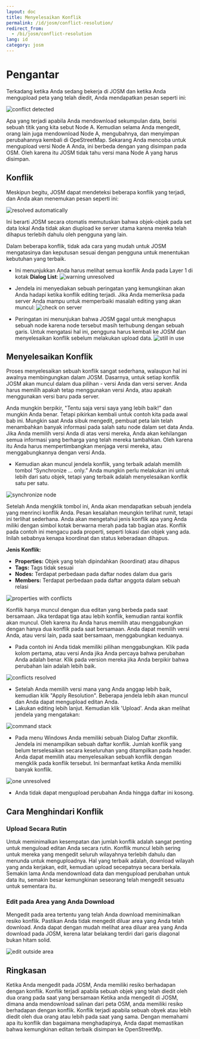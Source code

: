```yaml
---
layout: doc
title: Menyelesaikan Konflik
permalink: /id/josm/conflict-resolution/
redirect_from:
  - /bi/josm/conflict-resolution
lang: id
category: josm
---
```


Pengantar 
==========
Terkadang ketika Anda sedang bekerja di JOSM dan ketika Anda mengupload peta yang telah diedit, Anda mendapatkan pesan seperti ini:

![conflict detected][]

Apa yang terjadi apabila Anda mendownload sekumpulan data, berisi sebuah titik yang kita sebut Node A. Kemudian selama Anda mengedit, orang lain juga mendownload Node A, mengubahnya,
dan menyimpan perubahannya kembali di OpeStreetMap. Sekarang Anda mencoba untuk mengupload versi Node A Anda, ini berbeda dengan yang disimpan pada OSM. Oleh karena itu JOSM
tidak tahu versi mana Node A yang harus disimpan.

Konflik
--------
Meskipun begitu, JOSM dapat mendeteksi beberapa konflik yang terjadi, dan Anda akan menemukan pesan seperti ini:

![resolved automatically][]

Ini berarti JOSM secara otomatis memutuskan bahwa objek-objek pada set data lokal Anda tidak akan diupload ke server utama karena mereka telah dihapus terlebih dahulu oleh pengguna yang lain.

Dalam beberapa konflik, tidak ada cara yang mudah untuk JOSM mengatasinya dan keputusan sesuai dengan pengguna untuk menentukan kebutuhan yang terbaik. 

*	Ini menunjukkan Anda harus melihat semua konflik Anda pada Layer 1 di kotak **Dialog List**:
![warning unresolved][]

*	Jendela ini menyediakan sebuah peringatan yang kemungkinan akan Anda hadapi ketika konflik editing terjadi. Jika Anda memeriksa pada server Anda mampu untuk memperbaiki masalah 
	editing yang akan muncul:
![check on server][]

*	Peringatan ini menunjukan bahwa JOSM gagal untuk menghapus sebuah node karena node tersebut masih terhubung dengan sebuah garis. Untuk mengatasi hal ini, pengguna harus kembali ke
	JOSM dan menyelesaikan konflik sebelum melakukan upload data.
![still in use][]

Menyelesaikan Konflik
----------------------

Proses menyelesaikan sebuah konflik sangat sederhana, walaupun hal ini awalnya membingungkan dalam JOSM. Dasarnya, untuk setiap konflik JOSM akan muncul dalam dua pilihan - versi  Anda dan versi server. Anda harus memilih apakah tetap menggunakan versi Anda, atau apakah menggunakan versi baru pada server.

Anda mungkin berpikir, "Tentu saja versi saya yang lebih baik!" dan mungkin Anda benar. Tetapi pikirkan kembali untuk contoh kita pada awal bab ini. Mungkin saat Anda sibuk mengedit, pembuat peta lain telah menambahkan banyak informasi pada salah satu node dalam set data Anda. Jika Anda memilih versi Anda di atas versi mereka, Anda akan kehilangan semua informasi
yang berharga yang telah mereka tambahkan. Oleh karena itu Anda harus mempertimbangkan menjaga versi mereka, atau menggabungkannya dengan versi Anda. 

*	Kemudian akan muncul jendela konflik, yang terbaik adalah memilih tombol “Synchronize ... only.” Anda mungkin perlu melakukan ini untuk lebih dari satu objek, tetapi yang terbaik 
	adalah menyelesaikan konflik satu per satu. 
	
![synchronize node][]

Setelah Anda mengklik tombol ini, Anda akan mendapatkan sebuah jendela yang menrinci konflik Anda. Pesan kesalahan meungkin terlihat rumit, tetapi ini terlihat sederhana. Anda 
akan mengetahui jenis konflik apa yang Anda miliki dengan simbol kotak berwarna merah pada tab bagian atas. Konflik pada contoh ini mengacu pada properti, seperti lokasi dan objek 
yang ada. Inilah sebabnya kenapa koordinat dan status keberadaan dihapus.

**Jenis Konflik:**

*	**Properties:** Objek yang telah dipindahkan (koordinat) atau dihapus
*	**Tags:** Tags tidak sesuai
*	**Nodes:** Terdapat perbedaan pada daftar nodes dalam dua garis
*	**Members:** Terdapat perbedaan pada daftar anggota dalam sebuah relasi

![properties with conflicts][]

Konflik hanya muncul dengan dua editan yang berbeda pada saat bersamaan. Jika terdapat tiga atau lebih konflik, kemudian rantai konflik akan muncul. Oleh karena itu Anda harus memilih atau menggabungkan dengan hanya dua konflik pada saat bersamaan. Anda dapat memilih versi Anda, atau versi lain, pada saat bersamaan, menggabungkan keduanya.

*	Pada contoh ini Anda tidak memiliki pilihan menggabungkan. Klik pada kolom pertama, atau versi Anda jika Anda percaya bahwa perubahan Anda adalah benar. Klik pada version mereka 
	jika Anda berpikir bahwa perubahan lain adalah lebih baik. 

![conflicts resolved][]

*	Setelah Anda memilih versi mana yang Anda anggap lebih baik, kemudian klik "Apply Resolution". Beberapa jendela lebih akan muncul dan Anda dapat mengupload editan Anda.
*	Lakukan editing lebih lanjut. Kemudian klik 'Upload'. Anda akan melihat jendela yang mengatakan:

![command stack][]

*	Pada menu Windows Anda memiliki sebuah Dialog Daftar zkonflik. Jendela ini menampilkan sebuah daftar konflik. Jumlah konflik yang belum terselesaikan secara keseluruhan yang 
	ditampilkan pada header. Anda dapat memilih atau menyelesaikan sebuah konflik dengan mengklik pada konflik tersebut. Ini bermanfaat ketika Anda memiliki banyak konflik.
	
![one unresolved][]

*	Anda tidak dapat mengupload perubahan Anda hingga daftar ini kosong.

Cara Menghindari Konflik
-------------------------

### Upload Secara Rutin
Untuk meminimalkan kesempatan dan jumlah konflik adalah sangat penting untuk menguload editan Anda secara rutin. Konflik muncul lebih sering untuk mereka yang mengedit seluruh wilayahnya terlebih dahulu dan menunda untuk menguploadnya. Hal yang terbaik adalah, download wilayah yang anda kerjakan, edit, kemudian upload secepatnya secara berkala.
Semakin lama Anda mendownload data dan mengupload perubahan untuk data itu, semakin besar kemungkinan seseorang telah mengedit sesuatu untuk sementara itu.

### Edit pada Area yang Anda Download
Mengedit pada area tertentu yang telah Anda download meminimalkan resiko konflik. Pastikan Anda tidak mengedit diluar area yang Anda telah download. Anda dapat dengan mudah 
melihat area diluar area yang Anda download pada JOSM, kerena latar belakang terdiri dari garis diagonal bukan hitam solid.

![edit outside area][]

Ringkasan
---------
Ketika Anda mengedit pada JOSM, Anda memiliki resiko berhadapan dengan konflik. Konflik terjadi apabila sebuah objek yang telah diedit oleh dua orang pada saat yang bersamaan 
Ketika anda mengedit di JOSM, dimana anda mendownload salinan dari peta OSM, anda memiliki resiko berhadapan dengan konflik. Konflik terjadi apabila sebuah obyek atau lebih diedit oleh dua orang atau lebih pada saat yang sama. Dengan memahami apa itu konflik dan bagaimana menghadapinya, Anda dapat memastikan bahwa kemungkinan editan terbaik disimpan ke OpenStreetMp.


[conflict detected]: /images/josm/conflict-detected.png
[resolved automatically]: /images/josm/resolved-automatically.png
[warning unresolved]: /images/josm/warning-unresolved.png
[check on server]: /images/josm/check-on-server.png
[still in use]: /images/josm/still-in-use.png
[synchronize node]: /images/josm/synchronize-node.png
[properties with conflicts]: /images/josm/properties-with-conflicts.png
[conflicts resolved]: /images/josm/conflicts-resolved.png
[synchronize node]: /images/josm/synchronize-node.png
[command stack]: /images/josm/command-stack.png
[one unresolved]: /images/josm/one-unresolved.png
[edit outside area]: /images/josm/edit-outside-area.png


<!-- More stuff, could go into an additional chapter -
## Lampiran. Konflik Lebih Spesifik

### Tag Konflik

Jika tag dari satu versi sebuah objek yang berbeda dari tag versi lain, dialog
Konflik menampilkan ![]({{site.baseurl}}/images/intermediate/en_conflict_resolution_image08.png)
pada tab Tags. Klil pada tab untuk menampilkan dialog dalam menyelesaikan tag konflik.

Terdapat tiga tabel yang ditampilkan pada dialog ini, dari kiri ke kanan:

1.	My version: menunjukkan tag-tag dari versi objek pertama yang berpartisipasi
	dalam konflik ini. Ini biasanya tag dari versi objek dalam set data lokal Anda.
2.	Merged version: menunjukkan tag-tag yang bergabung. Tabel ini awalnya kosong.
	Semakin banyak konflik tag yang diselesaikan, semakin banyak value tag yang
	akan ditampilkan dalam tabel ini.
3.	Their version: menunjukkan tag-tag versi objek kedua yang berpartisipasi 
	dalam konflik ini. Ini biasanya tag-tag dari versi objek saat ini yang
	disimpan dalam server.
	
Pada contoh dibawah kedua versi memiliki sebuah tag "name". Value dalam 
versi objek kedua berbeda, meskipun, JOSM menunjukkan baris dengan latar
belakang merah. Value versi pertama adalah "Secondary School", versi 
yang berlawanan memiliki value "Elementary School". Anda saat ini harus
memutuskan value ini yang ingin Anda simpan dan yang ingin Anda buang.

![]({{site.baseurl}}/images/intermediate/en_conflict_resolution_image07.png)

Klik pada value yang Anda ingin simpan, misalnya untuk value di sebelah 
kiri. Jika Anda mengklik dua kali pada value atau klik pada ![]({{site.baseurl}}/images/intermediate/en_conflict_resolution_image21.png)
, Anda memutuskan untuk menyimpan value tersebut dan membuang value yang 
berlawanan. Tabel di tengah saat ini menampilkan value yang disimpan dan
warna latar belakang berubah menjadi hijau.

![]({{site.baseurl}}/images/intermediate/en_conflict_resolution_image10.png)

Ketika tombol Apply Resolution diaktifkan Anda dapat menerapkan pilihan Anda.
Value yang Anda pilih akan diterapkan dan dialog akan ditutup.

![]({{site.baseurl}}/images/intermediate/en_conflict_resolution_image03.png)

## Menyelesaikan perbedaan dalam daftar node dengan dua versi cara

Jika Anda melihat simbol ![]({{site.baseurl}}/images/intermediate/en_conflict_resolution_image08.png)
pada tab Nodes kemudian Anda harus menyelesaikan perbedaan dalam daftar 
[nodes](http://josm.openstreetmap.de/wiki/Help/Concepts/Object)dari dua
[ways](http://josm.openstreetmap.de/wiki/Help/Concepts/Object).
Terdapat tiga kolom dalam panel masing-masing (lihat gambar di bawah):

1.	Tabel paling kiri menampilkan daftar node dari versi objek lokal
2.	Tabel paling kanan menampilkan daftar node dari versi objek server
3.	Tabel di tengah menunjukkan daftar node dari gabungan cara

Awalnya, tabel tengah adalah kosong. Anda seharusnya memutuskan node yang
disimpan dari dataset lokal (tabel paling kiri) dan dari dataset server 
(tabel paling kanan).

![]({{site.baseurl}}/images/intermediate/en_conflict_resolution_image24.png)

### Alur kerja standar

Alur kerja standar untuk menyelesaikan konflik-konflik dalam daftar node dari
dua [versi objek](http://josm.openstreetmap.de/wiki/Help/Concepts/Object)
terdiri dari tiga langkah:

1.	Pilih node dari versi objek dan menyusun ulang node yang dihasilkan daftar
	jika perlu
2.	Freeze daftar node gabungan yang dihasilkan dengan mengklik pada tombol
	![]({{site.baseurl}}/images/intermediate/en_conflict_resolution_image16.png).
	Ketika Anda freeze daftar node gabungan Anda memberitahu JOSM bahwa semua
	konflik pada daftar node sudah diselesaikan.
3.	Aplikasikan resolusi

### Alur kerja sederhana: Simpan daftar node dari versi objek lokal Anda

Contoh berikut menunjukkan alur kerja ketika Anda memutuskan menyimpan semua
node dalam urutan yang sama dari versi objek lokal Anda.

*	Pertama, pilih semua elemen dalam tabel paling kiri (baik menggunakan mouse atau
	dengan menekan Ctrl-A dalam tabel) (lihat gambar selanjutnya):
	
	![]({{site.baseurl}}/images/intermediate/en_conflict_resolution_image04.png)
	
*	Kemudian, klik
	![]({{site.baseurl}}/images/intermediate/en_conflict_resolution_image19.png)
	untuk meng-copy node yang dipilih ke tabel tengah dengan node gabungan:
	
	![]({{site.baseurl}}/images/intermediate/en_conflict_resolution_image01.png)
	
*	Terakhir, klik
	![]({{site.baseurl}}/images/intermediate/en_conflict_resolution_image16.png)
	untuk mem-freeze daftar node gabungan yang dihasilkan:
	 
	![]({{site.baseurl}}/images/intermediate/en_conflict_resolution_image20.png)
	
	Simbol pada tab node sekarang diganti ke 
	![]({{site.baseurl}}/images/intermediate/en_conflict_resolution_image00.png)
	dan Anda dapat menerapkan keputusan gabungan.

### Dukungan untuk membandingkan daftar node

Ini akan sulit untuk menemukan perbedaan antara daftar node dari dua versi objek, khususnya
untuk cara dengan  banyak node.

Dialog Konflik mendukung Anda dalam menemukan perbedaan. Ini dapat membandingkan dua daftar
node yang ditampilkan ("my" daftar node, daftar node gabungan, dan "their" daftar node) dan
ini dapat me-render perbedaan antara mereka dengan warna latar belakang tertentu.

Dari combo box berikut Anda dapat memilih sepasang daftar node untuk membandingkan:

![]({{site.baseurl}}/images/intermediate/en_conflict_resolution_image15.png)

1.	My dengan Their: membandingkan tabel paling kiri dengan tabel paling kanan
	pada Dialog Konflik
2.	My dengan Merged: membandingkan tabel paling kiri dengan tabel tengah pada 
	Dialog Konflik
3.	Their dengan Merge: membandingkan tabel tengah dengan tabel paling kanan
	pada Dialog Konflik
	
Tergantung pada posisi sebuah node dalam daftar latar belakang yang berbeda warna
yang digunakan:

1.	Node hanya dalam daftar ini. Hal ini tidak ada dalam daftar yang berlawanan:
	![]({{site.baseurl}}/images/intermediate/en_conflict_resolution_image13.png)
2.	Node di kedua daftar, tetapi pada posisi yang berbeda:
	![]({{site.baseurl}}/images/intermediate/en_conflict_resolution_image02.png)
3.	Latar belakang putih artinya sebuah node dalam kedua daftar pada posisi yang
	sama.
	

    ![]({{site.baseurl}}/images/intermediate/en_conflict_resolution_image17.png)

-->
